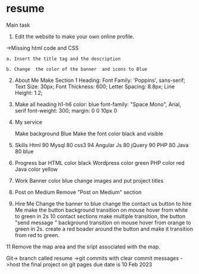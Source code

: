  # resume
 Main task

1. Edit the website to make your own online profile.

 ->Missing html code and CSS

  	a. Insert the title tag and the description

 	b. Change  the color of the banner  and icons to Blue

 

2. About Me
Make Section 1 Heading:
	Font Family: 'Poppins', sans-serif;
	Text Size: 30px;
	Font Thickness: 600;
	Letter Spacing: 8.8px;
	Line Height: 1.2;

3. Make all heading h1-h6
  	color: blue
  	font-family: "Space Mono", Arial, serif
  	font-weight: 300;
  	margin: 0 0 10px 0

4. My service

   Make background Blue
   Make the font color black and visible 

5. Skills
   Html 90
   Mysql 80
   css3 94
   Angular Js 80
   jQuery 90
   PHP 80
   Java 80
   blue

6. Progress bar
   HTML color black
   Wordpress color green
   PHP color red
   Java color yellow

7. Work
   Banner color blue
   change images and put project titles

 8. Post on Medium
    Remove "Post on Medium" section 

 9. Hire Me
    Change the banner to blue
    change the contact us button to hire Me
    make the button background transition on mouse hover from white to green in 2s
  10 contact sections
     make multiple transition, the button "send message "  background transition on mouse hover from orange to green in 2s. create a  red boader around the button and make it transition from
     red to green.

  11 Remove the map area and the sript associated with the map.
    
  Git-> branch called resume
        ->git commits with clear commit messages
        ->host the final project on git pages
        due date is 10 Feb 2023



